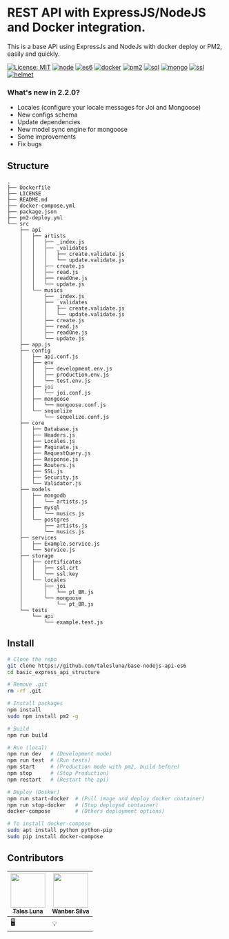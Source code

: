 # REST API with ExpressJS/NodeJS and Docker integration.

This is a base API using ExpressJs and NodeJs with docker deploy or PM2, easily and quickly.

[![License: MIT](https://img.shields.io/badge/License-MIT-yellow.svg?style=flat-square)](LICENSE)
[![node](https://img.shields.io/badge/NodeJS-9.x-green.svg?style=flat-square)]()
[![es6](https://img.shields.io/badge/ES6-Babel-blue.svg?style=flat-square)](.babelrc)
[![docker](https://img.shields.io/badge/Containers-Docker-blue.svg?style=flat-square)](Dockerfile)
[![pm2](https://img.shields.io/badge/Local-PM2-lightgray.svg?style=flat-square)](pm2-deploy.yml)
[![sql](https://img.shields.io/badge/SQL-Sequelize-red.svg?style=flat-square)](src/core/Database.js#L78)
[![mongo](https://img.shields.io/badge/MongoDB-Cluster-green.svg?style=flat-square)](src/core/Database.js#L66)
[![ssl](https://img.shields.io/badge/SSL-HTTPS-green.svg?style=flat-square)](src/core/SSL.js)
[![helmet](https://img.shields.io/badge/Security-Helmet-pink.svg?style=flat-square)](src/core/Security.js)

### What's new in 2.2.0?

- Locales (configure your locale messages for Joi and Mongoose)
- New configs schema
- Update dependencies
- New model sync engine for mongoose
- Some improvements
- Fix bugs


## Structure
```
.
├── Dockerfile
├── LICENSE
├── README.md
├── docker-compose.yml
├── package.json
├── pm2-deploy.yml
└── src
    ├── api
    │   ├── artists
    │   │   ├── _index.js
    │   │   ├── _validates
    │   │   │   ├── create.validate.js
    │   │   │   └── update.validate.js
    │   │   ├── create.js
    │   │   ├── read.js
    │   │   ├── readOne.js
    │   │   └── update.js
    │   └── musics
    │       ├── _index.js
    │       ├── _validates
    │       │   ├── create.validate.js
    │       │   └── update.validate.js
    │       ├── create.js
    │       ├── read.js
    │       ├── readOne.js
    │       └── update.js
    ├── app.js
    ├── config
    │   ├── api.conf.js
    │   ├── env
    │   │   ├── development.env.js
    │   │   ├── production.env.js
    │   │   └── test.env.js
    │   ├── joi
    │   │   └── joi.conf.js
    │   ├── mongoose
    │   │   └── mongoose.conf.js
    │   └── sequelize
    │       └── sequelize.conf.js
    ├── core
    │   ├── Database.js
    │   ├── Headers.js
    │   ├── Locales.js
    │   ├── Paginate.js
    │   ├── RequestQuery.js
    │   ├── Response.js
    │   ├── Routers.js
    │   ├── SSL.js
    │   ├── Security.js
    │   └── Validator.js
    ├── models
    │   ├── mongodb
    │   │   └── artists.js
    │   ├── mysql
    │   │   └── musics.js
    │   └── postgres
    │       ├── artists.js
    │       └── musics.js
    ├── services
    │   ├── Example.service.js
    │   └── Service.js
    ├── storage
    │   ├── certificates
    │   │   ├── ssl.crt
    │   │   └── ssl.key
    │   └── locales
    │       ├── joi
    │       │   └── pt_BR.js
    │       └── mongoose
    │           └── pt_BR.js
    └── tests
        └── api
            └── example.test.js
  ```
  
  ## Install
  ```sh
  # Clone the repo
  git clone https://github.com/talesluna/base-nodejs-api-es6
  cd basic_express_api_structure
  
  # Remove .git
  rm -rf .git
  
  # Install packages
  npm install
  sudo npm install pm2 -g
  
  # Build
  npm run build
  
  # Run (local)
  npm run dev   # (Development mode)
  npm run test  # (Run tests)
  npm start     # (Production mode with pm2, build before)
  npm stop      # (Stop Production)
  npm restart   # (Restart the api)

  # Deploy (Docker)
  npm run start-docker  # (Pull image and deploy docker container)
  npm run stop-docker   # (Stop deployed container)
  docker-compose        # (Others deployment options)

  # To install docker-compose
  sudo apt install python python-pip
  sudo pip install docker-compose
  ```

## Contributors
|[<img src="https://avatars2.githubusercontent.com/u/13393772?v=4" width="80px;"/><br><sub><b>Tales Luna</b></sub>](https://github.com/talesluna/)|[<img src="https://avatars0.githubusercontent.com/u/26255600?v=4" width="80px;"/><br><sub><b>Wanber Silva</b></sub>](https://github.com/wanber/) |
|---|---|
| 🖥| 💡|


